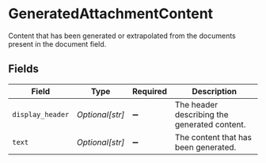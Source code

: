 # GeneratedAttachmentContent

Content that has been generated or extrapolated from the documents present in the document field.


## Fields

| Field                                        | Type                                         | Required                                     | Description                                  |
| -------------------------------------------- | -------------------------------------------- | -------------------------------------------- | -------------------------------------------- |
| `display_header`                             | *Optional[str]*                              | :heavy_minus_sign:                           | The header describing the generated content. |
| `text`                                       | *Optional[str]*                              | :heavy_minus_sign:                           | The content that has been generated.         |